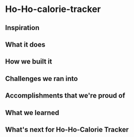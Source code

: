 # Ho-Ho-calorie-tracker
## Inspiration

## What it does

## How we built it

## Challenges we ran into

## Accomplishments that we're proud of

## What we learned

## What's next for Ho-Ho-Calorie Tracker
